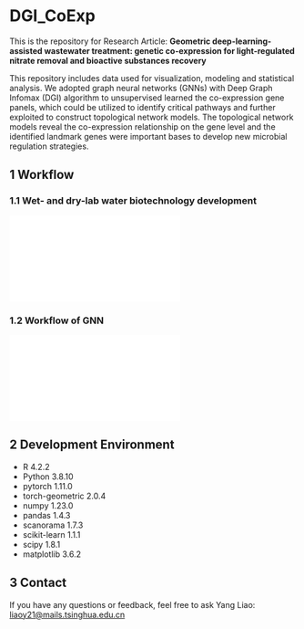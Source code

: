 # DGI_CoExp

This is the repository for Research Article: **Geometric deep-learning-assisted wastewater treatment: genetic co-expression for light-regulated nitrate removal and bioactive substances recovery**

This repository includes data used for visualization, modeling and statistical analysis. We adopted graph neural networks (GNNs) with Deep Graph Infomax (DGI) algorithm to unsupervised learned the co-expression gene panels, which could be utilized to identify critical pathways and further exploited to construct topological network models. The topological network models reveal the co-expression relationship on the gene level and the identified landmark genes were important bases to develop new microbial regulation strategies.

## 1 Workflow

### 1.1 Wet- and dry-lab water biotechnology development

![WetDryLab](/Users/yangliao/Documents/GitHub/DGI_CoExp/Figures/WetDryLab.pdf)

### 1.2 Workflow of GNN

![GNNWorkflow](/Users/yangliao/Documents/GitHub/DGI_CoExp/Figures/Workflow.pdf)

## 2 Development Environment

- R  4.2.2
- Python 3.8.10
- pytorch 1.11.0
- torch-geometric 2.0.4
- numpy 1.23.0
- pandas 1.4.3
- scanorama 1.7.3
- scikit-learn 1.1.1
- scipy 1.8.1
- matplotlib 3.6.2

## 3 Contact

If you have any questions or feedback, feel free to ask Yang Liao: liaoy21@mails.tsinghua.edu.cn 
